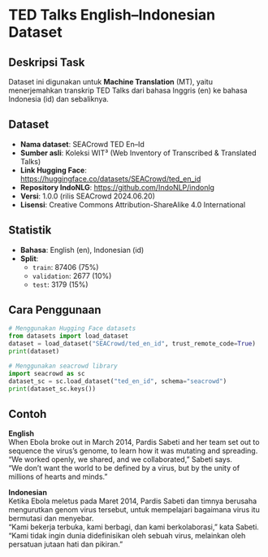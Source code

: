 # TED Talks English–Indonesian Dataset

## Deskripsi Task  
Dataset ini digunakan untuk **Machine Translation** (MT), yaitu menerjemahkan transkrip TED Talks dari bahasa Inggris (en) ke bahasa Indonesia (id) dan sebaliknya.

## Dataset  
- **Nama dataset**: SEACrowd TED En–Id  
- **Sumber asli**: Koleksi WIT³ (Web Inventory of Transcribed & Translated Talks)  
- **Link Hugging Face**: https://huggingface.co/datasets/SEACrowd/ted_en_id  
- **Repository IndoNLG**: https://github.com/IndoNLP/indonlg  
- **Versi**: 1.0.0 (rilis SEACrowd 2024.06.20)  
- **Lisensi**: Creative Commons Attribution-ShareAlike 4.0 International

## Statistik  
- **Bahasa**: English (en), Indonesian (id)  
- **Split**:  
  - `train`: 87406 (75%)  
  - `validation`: 2677 (10%)  
  - `test`: 3179 (15%)

## Cara Penggunaan
```python
# Menggunakan Hugging Face datasets
from datasets import load_dataset
dataset = load_dataset("SEACrowd/ted_en_id", trust_remote_code=True)
print(dataset)

# Menggunakan seacrowd library
import seacrowd as sc
dataset_sc = sc.load_dataset("ted_en_id", schema="seacrowd")
print(dataset_sc.keys())
```

## Contoh
**English**  
When Ebola broke out in March 2014, Pardis Sabeti and her team set out to sequence the virus’s genome, to learn how it was mutating and spreading.  
“We worked openly, we shared, and we collaborated,” Sabeti says.  
“We don’t want the world to be defined by a virus, but by the unity of millions of hearts and minds.”  

**Indonesian**  
Ketika Ebola meletus pada Maret 2014, Pardis Sabeti dan timnya berusaha mengurutkan genom virus tersebut, untuk mempelajari bagaimana virus itu bermutasi dan menyebar.  
“Kami bekerja terbuka, kami berbagi, dan kami berkolaborasi,” kata Sabeti.  
“Kami tidak ingin dunia didefinisikan oleh sebuah virus, melainkan oleh persatuan jutaan hati dan pikiran.”  
